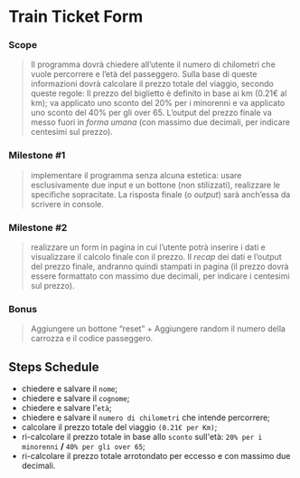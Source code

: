 Train Ticket Form
===
### Scope
>Il programma dovrà chiedere all’utente il numero di chilometri che vuole percorrere e l’età del passeggero.
Sulla base di queste informazioni dovrà calcolare il prezzo totale del viaggio, secondo queste regole:
Il prezzo del biglietto è definito in base ai km (0.21€ al km);
va applicato uno sconto del 20% per i minorenni
e va applicato uno sconto del 40% per gli over 65.
L’output del prezzo finale va messo fuori in *forma umana* (con massimo due decimali, per indicare centesimi sul prezzo).

### Milestone #1
>implementare il programma senza alcuna estetica: usare esclusivamente due input e un bottone (non stilizzati), realizzare le specifiche sopracitate. La risposta finale (o *output*) sarà anch’essa da scrivere in console.

### Milestone #2
>realizzare un form in pagina in cui l’utente potrà inserire i dati e visualizzare il calcolo finale con il prezzo.
Il *recap* dei dati e l’output del prezzo finale, andranno quindi stampati in pagina (il prezzo dovrà essere formattato con massimo due decimali, per indicare i centesimi sul prezzo).

### Bonus 
> Aggiungere un bottone “reset” + Aggiungere random il numero della carrozza e il codice passeggero.

## Steps Schedule
- chiedere e salvare il `nome`;
- chiedere e salvare il `cognome`;
- chiedere e salvare l'`età`;
- chiedere e salvare il `numero di chilometri` che intende percorrere;
- calcolare il prezzo totale del viaggio `(0.21€ per Km)`;
- ri-calcolare il prezzo totale in base allo `sconto` sull'età: `20% per i minorenni` **/** `40% per gli over 65`;
- ri-calcolare il prezzo totale arrotondato per eccesso e con massimo due decimali.

<!-- ## Dataset Preparation
| Dataset | Download |
| ---     | ---   |
| dataset-A | [download]() |
| dataset-B | [download]() |
| dataset-C | [download]() |

## Use
- for train
  ```
  python train.py
  ```
- for test
  ```
  python test.py
  ```
## Pretrained model
| Model | Download |
| ---     | ---   |
| Model-1 | [download]() |
| Model-2 | [download]() |
| Model-3 | [download]() |


## Directory Hierarchy
```
```
## Code Details
### Tested Platform
- software
  ```
  OS: Debian unstable (May 2021), Ubuntu LTS
  Python: 3.8.5 (anaconda)
  PyTorch: 1.7.1, 1.8.1
  ```
- hardware
  ```
  CPU: Intel Xeon 6226R
  GPU: Nvidia RTX3090 (24GB)
  ```
### Hyper parameters
```
```
## References
- [paper-1]()
- [paper-2]()
- [code-1](https://github.com)
- [code-2](https://github.com)
  
## License

## Citing
If you use xxx,please use the following BibTeX entry.
```
``` -->
